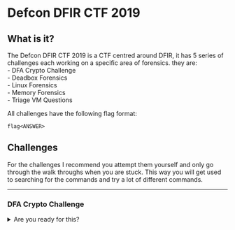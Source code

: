 <H1>Defcon DFIR CTF 2019</H1>
<p>
<H2>What is it?</H2>
<p></p>
The Defcon DFIR CTF 2019 is a CTF centred around DFIR, it has 5 series of challenges each working on a specific area of forensics. they are:
<br>
- DFA Crypto Challenge
<br>
- Deadbox Forensics
<br>
- Linux Forensics
<br>
- Memory Forensics
<br>
- Triage VM Questions
<p>
All challenges have the following flag format:
<p>

```
flag<ANSWER>
```

<p>
<H2>Challenges</H2>
    <summary></summary>
<p>
For the challenges I recommend you attempt them yourself and only go through the walk throughs when you are stuck. This way you will get used to searching for the commands and try a lot of different commands. 
<p>
<hr>
<p>
<H3>DFA Crypto Challenge</H3>
<p>
<details>
    <summary>Are you ready for this?</summary>
<p>
On the homepage you will notice the Champlain College Digital Forensics Association's Logo. Can you decipher the hidden message?